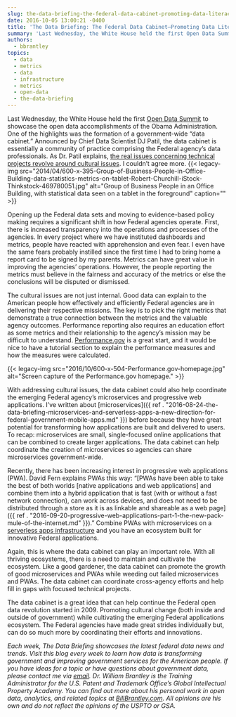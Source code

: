 ```yaml
---
slug: the-data-briefing-the-federal-data-cabinet-promoting-data-literacy-cultural-change-and-the-federal-data-applications-ecosystem
date: 2016-10-05 13:00:21 -0400
title: 'The Data Briefing: The Federal Data Cabinet—Promoting Data Literacy, Cultural Change, and the Federal Data Applications Ecosystem'
summary: 'Last Wednesday, the White House held the first Open Data Summit to showcase the open data accomplishments of the Obama Administration. One of the highlights was the formation of a government-wide &ldquo;data cabinet.&rdquo; Announced by Chief Data Scientist DJ Patil, the data cabinet is essentially a community of practice comprising the Federal agency’s data professionals. As'
authors:
  - bbrantley
topics:
  - data
  - metrics
  - data
  - infrastructure
  - metrics
  - open-data
  - the-data-briefing
---
```


Last Wednesday, the White House held the first [Open Data Summit](http://www.govtech.com/data/White-House-Open-Data-Innovation-Summit-Open-Datas-Full-Potential-Is-Just-Being-Realized.html) to showcase the open data accomplishments of the Obama Administration. One of the highlights was the formation of a government-wide “data cabinet.” Announced by Chief Data Scientist DJ Patil, the data cabinet is essentially a community of practice comprising the Federal agency’s data professionals. As Dr. Patil explains, [the real issues concerning technical projects revolve around cultural issues](http://www.nextgov.com/big-data/2016/09/how-data-cabinet-could-break-down-project-barriers/131925/?oref=ng-HPriver). I couldn’t agree more. {{< legacy-img src="2014/04/600-x-395-Group-of-Business-People-in-Office-Building-data-statistics-metrics-on-tablet-Robert-Churchill-iStock-Thinkstock-469780051.jpg" alt="Group of Business People in an Office Building, with statistical data seen on a tablet in the foreground" caption="" >}} 

Opening up the Federal data sets and moving to evidence-based policy making requires a significant shift in how Federal agencies operate. First, there is increased transparency into the operations and processes of the agencies. In every project where we have instituted dashboards and metrics, people have reacted with apprehension and even fear. I even have the same fears probably instilled since the first time I had to bring home a report card to be signed by my parents. Metrics can have great value in improving the agencies’ operations. However, the people reporting the metrics must believe in the fairness and accuracy of the metrics or else the conclusions will be disputed or dismissed.

The cultural issues are not just internal. Good data can explain to the American people how effectively and efficiently Federal agencies are in delivering their respective missions. The key is to pick the right metrics that demonstrate a true connection between the metrics and the valuable agency outcomes. Performance reporting also requires an education effort as some metrics and their relationship to the agency’s mission may be difficult to understand. [Performance.gov](https://www.performance.gov/) is a great start, and it would be nice to have a tutorial section to explain the performance measures and how the measures were calculated.

{{< legacy-img src="2016/10/600-x-504-Performance.gov-homepage.jpg" alt="Screen capture of the Performance.gov homepage." >}}

With addressing cultural issues, the data cabinet could also help coordinate the emerging Federal agency’s microservices and progressive web applications. I’ve written about [microservices]({{ ref . "2016-08-24-the-data-briefing-microservices-and-serverless-apps-a-new-direction-for-federal-government-mobile-apps.md" }}) before because they have great potential for transforming how applications are built and delivered to users. To recap: microservices are small, single-focused online applications that can be combined to create larger applications. The data cabinet can help coordinate the creation of microservices so agencies can share microservices government-wide.

Recently, there has been increasing interest in progressive web applications (PWA). David Fern explains PWAs this way: “[PWAs have been able to take the best of both worlds [native applications and web applications] and combine them into a hybrid application that is fast (with or without a fast network connection), can work across devices, and does not need to be distributed through a store as it is as linkable and shareable as a web page]({{ ref . "2016-09-20-progressive-web-applications-part-1-the-new-pack-mule-of-the-internet.md" }}).” Combine PWAs with microservices on a [serverless apps infrastructure](https://www.iron.io/what-is-serverless-computing/) and you have an ecosystem built for innovative Federal applications.

Again, this is where the data cabinet can play an important role. With all thriving ecosystems, there is a need to maintain and cultivate the ecosystem. Like a good gardener, the data cabinet can promote the growth of good microservices and PWAs while weeding out failed microservices and PWAs. The data cabinet can coordinate cross-agency efforts and help fill in gaps with focused technical projects.

The data cabinet is a great idea that can help continue the Federal open data revolution started in 2009. Promoting cultural change (both inside and outside of government) while cultivating the emerging Federal applications ecosystem. The Federal agencies have made great strides individually but, can do so much more by coordinating their efforts and innovations.

_Each week, The Data Briefing showcases the latest federal data news and trends. Visit this blog every week to learn how data is transforming government and improving government services for the American people. If you have ideas for a topic or have questions about government data, please contact me via [email](mailto:bill@billbrantley.com)._
_Dr. William Brantley is the Training Administrator for the U.S. Patent and Trademark Office’s Global Intellectual Property Academy. You can find out more about his personal work in open data, analytics, and related topics at [BillBrantley.com](http://billbrantley.com). All opinions are his own and do not reflect the opinions of the USPTO or GSA._